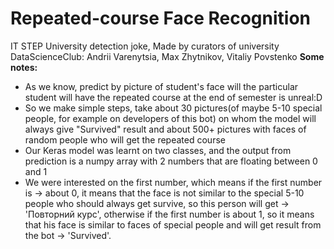 # Repeated-course Face Recognition
IT STEP University detection joke, Made by curators of university DataScienceClub: Andrii Varenytsia, Max Zhytnikov, Vitaliy Povstenko 
**Some notes:**
- As we know, predict by picture of student's face will the particular student will have the repeated course at the end of semester is unreal:D
- So we make simple steps, take about 30 pictures(of maybe 5-10 special people, for example on developers of this bot) on whom the model will always give "Survived" result and about 500+ pictures with faces of random people who will get the repeated course
- Our Keras model was learnt on two classes, and the output from prediction is a numpy array with 2 numbers that are floating between 0 and 1
- We were interested on the first number, which means if the first number is -> about 0, it means that the face is not similar to the special 5-10 people who should always get survive, so this person will get -> 'Повторний курс', otherwise if the first number is about 1, so it means that his face is similar to faces of special people and will get result from the bot -> 'Survived'.
